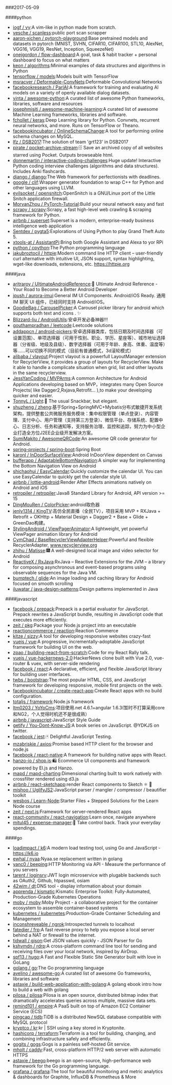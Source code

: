 ###2017-05-09

####python
* [iogf / vy](https://github.com/iogf/vy):A vim-like in python made from scratch.
* [vesche / scanless](https://github.com/vesche/scanless):public port scan scrapper
* [aaron-xichen / pytorch-playground](https://github.com/aaron-xichen/pytorch-playground):Base pretrained models and datasets in pytorch (MNIST, SVHN, CIFAR10, CIFAR100, STL10, AlexNet, VGG16, VGG19, ResNet, Inception, SqueezeNet)
* [onejgordon / flow-dashboard](https://github.com/onejgordon/flow-dashboard):A goal, task & habit tracker + personal dashboard to focus on what matters
* [keon / algorithms](https://github.com/keon/algorithms):Minimal examples of data structures and algorithms in Python
* [tensorflow / models](https://github.com/tensorflow/models):Models built with TensorFlow
* [msracver / Deformable-ConvNets](https://github.com/msracver/Deformable-ConvNets):Deformable Convolutional Networks
* [facebookresearch / ParlAI](https://github.com/facebookresearch/ParlAI):A framework for training and evaluating AI models on a variety of openly available dialog datasets.
* [vinta / awesome-python](https://github.com/vinta/awesome-python):A curated list of awesome Python frameworks, libraries, software and resources
* [josephmisiti / awesome-machine-learning](https://github.com/josephmisiti/awesome-machine-learning):A curated list of awesome Machine Learning frameworks, libraries and software.
* [fchollet / keras](https://github.com/fchollet/keras):Deep Learning library for Python. Convnets, recurrent neural networks, and more. Runs on TensorFlow or Theano.
* [facebookincubator / OnlineSchemaChange](https://github.com/facebookincubator/OnlineSchemaChange):A tool for performing online schema changes on MySQL.
* [lfz / DSB2017](https://github.com/lfz/DSB2017):The solution of team 'grt123' in DSB2017
* [pirate / pocket-archive-stream](https://github.com/pirate/pocket-archive-stream):🗄 Save an archived copy of all websites starred using Pocket. Outputs browseable html.
* [donnemartin / interactive-coding-challenges](https://github.com/donnemartin/interactive-coding-challenges):Huge update! Interactive Python coding interview challenges (algorithms and data structures). Includes Anki flashcards.
* [django / django](https://github.com/django/django):The Web framework for perfectionists with deadlines.
* [google / clif](https://github.com/google/clif):Wrapper generator foundation to wrap C++ for Python and other languages using LLVM.
* [evilsocket / opensnitch](https://github.com/evilsocket/opensnitch):OpenSnitch is a GNU/Linux port of the Little Snitch application firewall.
* [MorvanZhou / PyTorch-Tutorial](https://github.com/MorvanZhou/PyTorch-Tutorial):Build your neural network easy and fast
* [scrapy / scrapy](https://github.com/scrapy/scrapy):Scrapy, a fast high-level web crawling & scraping framework for Python.
* [airbnb / superset](https://github.com/airbnb/superset):Superset is a modern, enterprise-ready business intelligence web application
* [Sentdex / pygta5](https://github.com/Sentdex/pygta5):Explorations of Using Python to play Grand Theft Auto 5.
* [xtools-at / AssistantPi](https://github.com/xtools-at/AssistantPi):Bring both Google Assistant and Alexa to yor RPi
* [python / cpython](https://github.com/python/cpython):The Python programming language
* [jakubroztocil / httpie](https://github.com/jakubroztocil/httpie):Modern command line HTTP client – user-friendly curl alternative with intuitive UI, JSON support, syntax highlighting, wget-like downloads, extensions, etc. https://httpie.org

####java
* [aritraroy / UltimateAndroidReference](https://github.com/aritraroy/UltimateAndroidReference):🚀 Ultimate Android Reference - Your Road to Become a Better Android Developer
* [jpush / aurora-imui](https://github.com/jpush/aurora-imui):General IM UI Components. Android/iOS Ready. 通用 IM 聊天 UI 组件，已经同时支持 Android/iOS。
* [GoodieBag / CarouselPicker](https://github.com/GoodieBag/CarouselPicker):A Carousel picker library for android which supports both text and icons . ✨
* [Blizzard-liu / AndroidUtils](https://github.com/Blizzard-liu/AndroidUtils):安卓开发必备神器!!!
* [gouthampradhan / leetcode](https://github.com/gouthampradhan/leetcode):Leetcode solutions
* [addappcn / android-pickers](https://github.com/addappcn/android-pickers):安卓选择器类库，包括日期及时间选择器（可设置范围）、单项选择器（可用于性别、职业、学历、星座等）、城市地址选择器（分省级、地级及县级）、数字选择器（可用于年龄、身高、体重、温度等）等……可以切换不同的模式（目前有普通模式，3d滚轮模式）
* [alibaba / vlayout](https://github.com/alibaba/vlayout):Project vlayout is a powerfull LayoutManager extension for RecyclerView, it provides a group of layouts for RecyclerView. Make it able to handle a complicate situation when grid, list and other layouts in the same recyclerview.
* [JessYanCoding / MVPArms](https://github.com/JessYanCoding/MVPArms):A common Architecture for Android Applications developing based on MVP，integrates many Open Source Projects( like Dagger2,Rxjava,Retrofit... ),to make your developing quicker and easier.
* [TonnyL / Light](https://github.com/TonnyL/Light):🍭 The usual Snackbar, but elegant.
* [shuzheng / zheng](https://github.com/shuzheng/zheng):基于Spring+SpringMVC+Mybatis分布式敏捷开发系统架构，提供整套公共微服务服务模块：集中权限管理（单点登录）、内容管理、支付中心、用户管理（支持第三方登录）、微信平台、存储系统、配置中心、日志分析、任务和通知等，支持服务治理、监控和追踪，努力为中小型企业打造全方位J2EE企业级开发解决方案。
* [SumiMakito / AwesomeQRCode](https://github.com/SumiMakito/AwesomeQRCode):An awesome QR code generator for Android.
* [spring-projects / spring-boot](https://github.com/spring-projects/spring-boot):Spring Boot
* [karonl / InDoorSurfaceView](https://github.com/karonl/InDoorSurfaceView):Android InDoorView dependent on Canvas
* [bufferapp / AdaptableBottomNavigation](https://github.com/bufferapp/AdaptableBottomNavigation):A simpler way for implementing the Bottom Navigation View on Android
* [shichaohui / EasyCalendar](https://github.com/shichaohui/EasyCalendar):Quickly customize the calendar UI. You can use EasyCalendar to quickly get the calendar style UI.
* [airbnb / lottie-android](https://github.com/airbnb/lottie-android):Render After Effects animations natively on Android and iOS
* [retropiler / retropiler](https://github.com/retropiler/retropiler):Java8 Standard Library for Android, API version >= 15
* [DingMouRen / ColorPicker](https://github.com/DingMouRen/ColorPicker):android取色器
* [jenly1314 / KingTV](https://github.com/jenly1314/KingTV):高仿全民直播（全民TV），项目采用 MVP + RXJava + Retrofit + OKHttp + Material Design + Dagger2 + Base + Glide + GreenDao构建。
* [StylingAndroid / ViewPagerAnimator](https://github.com/StylingAndroid/ViewPagerAnimator):A lightweight, yet powerful ViewPager animation library for Android
* [CymChad / BaseRecyclerViewAdapterHelper](https://github.com/CymChad/BaseRecyclerViewAdapterHelper):Powerful and flexible RecyclerAdapter, www.recyclerview.org
* [zhihu / Matisse](https://github.com/zhihu/Matisse):🎆 A well-designed local image and video selector for Android
* [ReactiveX / RxJava](https://github.com/ReactiveX/RxJava):RxJava – Reactive Extensions for the JVM – a library for composing asynchronous and event-based programs using observable sequences for the Java VM.
* [bumptech / glide](https://github.com/bumptech/glide):An image loading and caching library for Android focused on smooth scrolling
* [iluwatar / java-design-patterns](https://github.com/iluwatar/java-design-patterns):Design patterns implemented in Java

####javascript
* [facebook / prepack](https://github.com/facebook/prepack):Prepack is a partial evaluator for JavaScript. Prepack rewrites a JavaScript bundle, resulting in JavaScript code that executes more efficiently.
* [zeit / pkg](https://github.com/zeit/pkg):Package your Node.js project into an executable
* [reactioncommerce / reaction](https://github.com/reactioncommerce/reaction):Reaction Commerce
* [kitze / sizzy](https://github.com/kitze/sizzy):A tool for developing responsive websites crazy-fast
* [vuejs / vue](https://github.com/vuejs/vue):A progressive, incrementally-adoptable JavaScript framework for building UI on the web.
* [zpao / building-react-from-scratch](https://github.com/zpao/building-react-from-scratch):Code for my React Rally talk.
* [vuejs / vue-hackernews-2.0](https://github.com/vuejs/vue-hackernews-2.0):HackerNews clone built with Vue 2.0, vue-router & vuex, with server-side rendering
* [facebook / react](https://github.com/facebook/react):A declarative, efficient, and flexible JavaScript library for building user interfaces.
* [twbs / bootstrap](https://github.com/twbs/bootstrap):The most popular HTML, CSS, and JavaScript framework for developing responsive, mobile first projects on the web.
* [facebookincubator / create-react-app](https://github.com/facebookincubator/create-react-app):Create React apps with no build configuration.
* [totaljs / framework](https://github.com/totaljs/framework):Node.js framework
* [ltm0203 / YoYoCms](https://github.com/ltm0203/YoYoCms):项目使用.net 4.6.1+angular 1.6.3(暂时不打算采用core和NG2，个人觉得时机还不是很成熟）
* [airbnb / javascript](https://github.com/airbnb/javascript):JavaScript Style Guide
* [getify / You-Dont-Know-JS](https://github.com/getify/You-Dont-Know-JS):A book series on JavaScript. @YDKJS on twitter.
* [facebook / jest](https://github.com/facebook/jest):🃏 Delightful JavaScript Testing.
* [mzabriskie / axios](https://github.com/mzabriskie/axios):Promise based HTTP client for the browser and node.js
* [facebook / react-native](https://github.com/facebook/react-native):A framework for building native apps with React.
* [hanzo-io / shop.js](https://github.com/hanzo-io/shop.js):🛍️ Ecommerce UI components and framework powered by El.js and Hanzo.
* [mapd / mapd-charting](https://github.com/mapd/mapd-charting):Dimensional charting built to work natively with crossfilter rendered using d3.js
* [airbnb / react-sketchapp](https://github.com/airbnb/react-sketchapp):render React components to Sketch ⚛️ 💎
* [mishoo / UglifyJS2](https://github.com/mishoo/UglifyJS2):JavaScript parser / mangler / compressor / beautifier toolkit
* [wesbos / Learn-Node](https://github.com/wesbos/Learn-Node):Starter Files + Stepped Solutions for the Learn Node course
* [zeit / next.js](https://github.com/zeit/next.js):Framework for server-rendered React apps
* [react-community / react-navigation](https://github.com/react-community/react-navigation):Learn once, navigate anywhere
* [mitul45 / expense-manager](https://github.com/mitul45/expense-manager):💸 Take control back. Track your everyday spendings.

####go
* [loadimpact / k6](https://github.com/loadimpact/k6):A modern load testing tool, using Go and JavaScript - https://k6.io
* [ewhal / nyaa](https://github.com/ewhal/nyaa):Nyaa.se replacement written in golang
* [yanc0 / beeping](https://github.com/yanc0/beeping):HTTP Monitoring via API - Measure the performance of you servers
* [tarent / loginsrv](https://github.com/tarent/loginsrv):JWT login microservice with plugable backends such as OAuth2, Github, htpasswd, osiam
* [42wim / dt](https://github.com/42wim/dt):DNS tool - display information about your domain
* [apprenda / kismatic](https://github.com/apprenda/kismatic):Kismatic Enterprise Toolkit: Fully-Automated, Production-Grade Kubernetes Operations
* [moby / moby](https://github.com/moby/moby):Moby Project - a collaborative project for the container ecosystem to assemble container-based systems
* [kubernetes / kubernetes](https://github.com/kubernetes/kubernetes):Production-Grade Container Scheduling and Management
* [inconshreveable / ngrok](https://github.com/inconshreveable/ngrok):Introspected tunnels to localhost
* [fatedier / frp](https://github.com/fatedier/frp):A fast reverse proxy to help you expose a local server behind a NAT or firewall to the internet.
* [tidwall / gjson](https://github.com/tidwall/gjson):Get JSON values quickly - JSON Parser for Go
* [kshvmdn / rdrp](https://github.com/kshvmdn/rdrp):A cross-platform command line tool for sending and receiving files over your local network, inspired by AirDrop.
* [spf13 / hugo](https://github.com/spf13/hugo):A Fast and Flexible Static Site Generator built with love in GoLang
* [golang / go](https://github.com/golang/go):The Go programming language
* [avelino / awesome-go](https://github.com/avelino/awesome-go):A curated list of awesome Go frameworks, libraries and software
* [astaxie / build-web-application-with-golang](https://github.com/astaxie/build-web-application-with-golang):A golang ebook intro how to build a web with golang
* [pilosa / pilosa](https://github.com/pilosa/pilosa):Pilosa is an open source, distributed bitmap index that dramatically accelerates queries across multiple, massive data sets.
* [remind101 / empire](https://github.com/remind101/empire):A PaaS built on top of Amazon EC2 Container Service (ECS)
* [pingcap / tidb](https://github.com/pingcap/tidb):TiDB is a distributed NewSQL database compatible with MySQL protocol
* [kryptco / kr](https://github.com/kryptco/kr):kr | SSH using a key stored in Kryptonite.
* [hashicorp / terraform](https://github.com/hashicorp/terraform):Terraform is a tool for building, changing, and combining infrastructure safely and efficiently.
* [gogits / gogs](https://github.com/gogits/gogs):Gogs is a painless self-hosted Git service.
* [mholt / caddy](https://github.com/mholt/caddy):Fast, cross-platform HTTP/2 web server with automatic HTTPS
* [astaxie / beego](https://github.com/astaxie/beego):beego is an open-source, high-performance web framework for the Go programming language.
* [grafana / grafana](https://github.com/grafana/grafana):The tool for beautiful monitoring and metric analytics & dashboards for Graphite, InfluxDB & Prometheus & More
